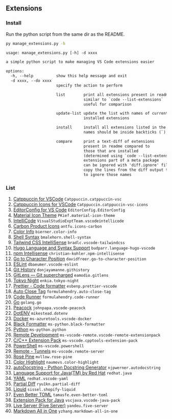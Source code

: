 ## Extensions

### Install

Run the python script from the same dir as the README.

```bash
py manage_extensions.py -h
```

```txt
usage: manage_extensions.py [-h] -d xxxx

a simple python script to make managing VS Code extensions easier

options:
  -h, --help          show this help message and exit
  -d xxxx, --do xxxx
                      specify the action to perform

                      list        print all extensions present in readme
                                  similar to `code --list-extensions`
                                  useful for comparison

                      update-list update the list with names of currently
                                  installed extensions

                      install     install all extensions listed in the readme
                                  names should be inside backticks (`)

                      compare     print a text-diff of extensions
                                  present in readme compared to
                                  those that are installed
                                  (determined using `code --list-extensions`)
                                  extensions part of a meta package
                                  can be ignored with 'diff.ignore' file
                                  copy the lines from the diff output to this file
                                  to ignore those names
```

### List

1. [Catppuccin for VSCode](https://marketplace.visualstudio.com/items?itemName=Catppuccin.catppuccin-vsc) `Catppuccin.catppuccin-vsc`
2. [Catppuccin Icons for VSCode](https://marketplace.visualstudio.com/items?itemName=Catppuccin.catppuccin-vsc-icons) `Catppuccin.catppuccin-vsc-icons`
3. [EditorConfig for VS Code](https://marketplace.visualstudio.com/items?itemName=EditorConfig.EditorConfig) `EditorConfig.EditorConfig`
4. [Material Icon Theme](https://marketplace.visualstudio.com/items?itemName=PKief.material-icon-theme) `PKief.material-icon-theme`
5. [IntelliCode](https://marketplace.visualstudio.com/items?itemName=VisualStudioExptTeam.vscodeintellicode) `VisualStudioExptTeam.vscodeintellicode`
6. [Carbon Product Icons](https://marketplace.visualstudio.com/items?itemName=antfu.icons-carbon) `antfu.icons-carbon`
7. [Color Info](https://marketplace.visualstudio.com/items?itemName=bierner.color-info) `bierner.color-info`
8. [Shell Syntax](https://marketplace.visualstudio.com/items?itemName=bmalehorn.shell-syntax) `bmalehorn.shell-syntax`
9. [Tailwind CSS IntelliSense](https://marketplace.visualstudio.com/items?itemName=bradlc.vscode-tailwindcss) `bradlc.vscode-tailwindcss`
10. [Hugo Language and Syntax Support](https://marketplace.visualstudio.com/items?itemName=budparr.language-hugo-vscode) `budparr.language-hugo-vscode`
11. [npm Intellisense](https://marketplace.visualstudio.com/items?itemName=christian-kohler.npm-intellisense) `christian-kohler.npm-intellisense`
12. [Go to Character Position](https://marketplace.visualstudio.com/items?itemName=davidfreer.go-to-character-position) `davidfreer.go-to-character-position`
13. [ESLint](https://marketplace.visualstudio.com/items?itemName=dbaeumer.vscode-eslint) `dbaeumer.vscode-eslint`
14. [Git History](https://marketplace.visualstudio.com/items?itemName=donjayamanne.githistory) `donjayamanne.githistory`
15. [GitLens — Git supercharged](https://marketplace.visualstudio.com/items?itemName=eamodio.gitlens) `eamodio.gitlens`
16. [Tokyo Night](https://marketplace.visualstudio.com/items?itemName=enkia.tokyo-night) `enkia.tokyo-night`
17. [Prettier - Code formatter](https://marketplace.visualstudio.com/items?itemName=esbenp.prettier-vscode) `esbenp.prettier-vscode`
18. [Auto Close Tag](https://marketplace.visualstudio.com/items?itemName=formulahendry.auto-close-tag) `formulahendry.auto-close-tag`
19. [Code Runner](https://marketplace.visualstudio.com/items?itemName=formulahendry.code-runner) `formulahendry.code-runner`
20. [Go](https://marketplace.visualstudio.com/items?itemName=golang.go) `golang.go`
21. [Peacock](https://marketplace.visualstudio.com/items?itemName=johnpapa.vscode-peacock) `johnpapa.vscode-peacock`
22. [DotENV](https://marketplace.visualstudio.com/items?itemName=mikestead.dotenv) `mikestead.dotenv`
23. [Docker](https://marketplace.visualstudio.com/items?itemName=ms-azuretools.vscode-docker) `ms-azuretools.vscode-docker`
24. [Black Formatter](https://marketplace.visualstudio.com/items?itemName=ms-python.black-formatter) `ms-python.black-formatter`
25. [Python](https://marketplace.visualstudio.com/items?itemName=ms-python.python) `ms-python.python`
26. [Remote Development](https://marketplace.visualstudio.com/items?itemName=ms-vscode-remote.vscode-remote-extensionpack) `ms-vscode-remote.vscode-remote-extensionpack`
27. [C/C++ Extension Pack](https://marketplace.visualstudio.com/items?itemName=ms-vscode.cpptools-extension-pack) `ms-vscode.cpptools-extension-pack`
28. [PowerShell](https://marketplace.visualstudio.com/items?itemName=ms-vscode.powershell) `ms-vscode.powershell`
29. [Remote - Tunnels](https://marketplace.visualstudio.com/items?itemName=ms-vscode.remote-server) `ms-vscode.remote-server`
30. [Rosé Pine](https://marketplace.visualstudio.com/items?itemName=mvllow.rose-pine) `mvllow.rose-pine`
31. [Color Highlight](https://marketplace.visualstudio.com/items?itemName=naumovs.color-highlight) `naumovs.color-highlight`
32. [autoDocstring - Python Docstring Generator](https://marketplace.visualstudio.com/items?itemName=njpwerner.autodocstring) `njpwerner.autodocstring`
33. [Language Support for Java(TM) by Red Hat](https://marketplace.visualstudio.com/items?itemName=redhat.java) `redhat.java`
34. [YAML](https://marketplace.visualstudio.com/items?itemName=redhat.vscode-yaml) `redhat.vscode-yaml`
35. [Partial Diff](https://marketplace.visualstudio.com/items?itemName=ryu1kn.partial-diff) `ryu1kn.partial-diff`
36. [Liquid](https://marketplace.visualstudio.com/items?itemName=sissel.shopify-liquid) `sissel.shopify-liquid`
37. [Even Better TOML](https://marketplace.visualstudio.com/items?itemName=tamasfe.even-better-toml) `tamasfe.even-better-toml`
38. [Extension Pack for Java](https://marketplace.visualstudio.com/items?itemName=vscjava.vscode-java-pack) `vscjava.vscode-java-pack`
39. [Live Server (Five Server)](https://marketplace.visualstudio.com/items?itemName=yandeu.five-server) `yandeu.five-server`
40. [Markdown All in One](https://marketplace.visualstudio.com/items?itemName=yzhang.markdown-all-in-one) `yzhang.markdown-all-in-one`
